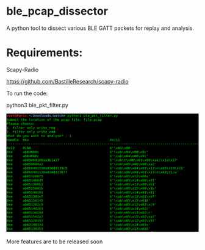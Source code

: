 # ble_pcap_dissector
A python tool to dissect various BLE GATT packets for replay and analysis.

# Requirements:

Scapy-Radio

https://github.com/BastilleResearch/scapy-radio


To run the code:

python3 ble_pkt_filter.py 

![alt text](https://raw.githubusercontent.com/the-girl-who-lived/ble_pcap_dissector/master/output.png
)

More features are to be released soon
